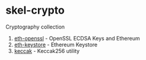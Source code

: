 # skel-crypto

Cryptography collection

1. [eth-openssl](eth-openssl) - OpenSSL ECDSA Keys and Ethereum
2. [eth-keystore](eth-keystore) - Ethereum Keystore
3. [keccak](keccak) - Keccak256 utility

